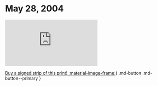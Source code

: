# May 28, 2004

![](https://www.achewood.com/comic.php?date=05282004)

[Buy a signed strip of this print! :material-image-frame:](https://achewood-holiday-pop-up.myshopify.com/products/strip#05282004){ .md-button .md-button--primary }
